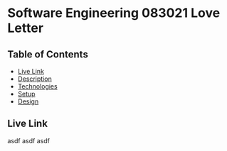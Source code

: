 # Software Engineering 083021 Love Letter

## Table of Contents
* [Live Link](#live-link)
* [Description](#description)
* [Technologies](#technologies)
* [Setup](#setup)
* [Design](#design)

<a name="live-link"/>

## Live Link


























asdf asdf asdf 
